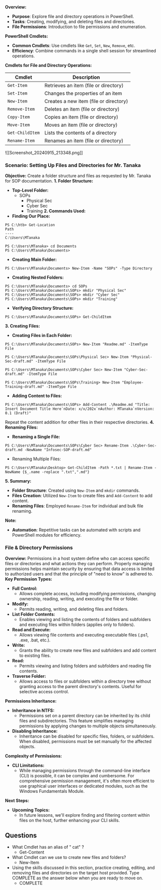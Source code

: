 **Overview:**
- **Purpose**: Explore file and directory operations in PowerShell.
- **Tasks**: Creating, modifying, and deleting files and directories.
- **File Permissions**: Introduction to file permissions and enumeration.


**PowerShell Cmdlets:**
- **Common Cmdlets**: Use cmdlets like `Get`, `Set`, `New`, `Remove`, etc.
- **Efficiency**: Combine commands in a single shell session for streamlined operations.



**Cmdlets for File and Directory Operations:**

|Cmdlet|Description|
|---|---|
|`Get-Item`|Retrieves an item (file or directory)|
|`Set-Item`|Changes the properties of an item|
|`New-Item`|Creates a new item (file or directory)|
|`Remove-Item`|Deletes an item (file or directory)|
|`Copy-Item`|Copies an item (file or directory)|
|`Move-Item`|Moves an item (file or directory)|
|`Get-ChildItem`|Lists the contents of a directory|
|`Rename-Item`|Renames an item (file or directory)|

![[Screenshot_20240915_213348.png]]


### Scenario: Setting Up Files and Directories for Mr. Tanaka
**Objective:** Create a folder structure and files as requested by Mr. Tanaka for SOP documentation.
**1. Folder Structure:**
- **Top-Level Folder:**
    - SOPs
        - Physical Sec
        - Cyber Sec
        - Training
**2. Commands Used:**
- **Finding Our Place:**
```
PS C:\htb> Get-Location
Path
----
C:\Users\MTanaka

PS C:\Users\MTanaka> cd Documents
PS C:\Users\MTanaka\Documents>
```
- **Creating Main Folder:**
```
PS C:\Users\MTanaka\Documents> New-Item -Name "SOPs" -Type Directory
```
- **Creating Nested Folders:**
```
PS C:\Users\MTanaka\Documents> cd SOPs
PS C:\Users\MTanaka\Documents\SOPs> mkdir "Physical Sec"
PS C:\Users\MTanaka\Documents\SOPs> mkdir "Cyber Sec"
PS C:\Users\MTanaka\Documents\SOPs> mkdir "Training"
```
- **Verifying Directory Structure:**
```
PS C:\Users\MTanaka\Documents\SOPs> Get-ChildItem
```
**3. Creating Files:**
- **Creating Files in Each Folder:**
```
PS C:\Users\MTanaka\Documents\SOPs> New-Item "Readme.md" -ItemType File

PS C:\Users\MTanaka\Documents\SOPs\Physical Sec> New-Item "Physical-Sec-draft.md" -ItemType File

PS C:\Users\MTanaka\Documents\SOPs\Cyber Sec> New-Item "Cyber-Sec-draft.md" -ItemType File

PS C:\Users\MTanaka\Documents\SOPs\Training> New-Item "Employee-Training-draft.md" -ItemType File
```
- **Adding Content to Files:**
```
PS C:\Users\MTanaka\Documents\SOPs> Add-Content .\Readme.md "Title: Insert Document Title Here`nDate: x/x/202x`nAuthor: MTanaka`nVersion: 0.1 (Draft)"
```
Repeat the content addition for other files in their respective directories.
**4. Renaming Files:**
- **Renaming a Single File:**
```
PS C:\Users\MTanaka\Documents\SOPs\Cyber Sec> Rename-Item .\Cyber-Sec-draft.md -NewName "Infosec-SOP-draft.md"
```
- Renaming Multiple Files:
```
PS C:\Users\MTanaka\Desktop> Get-ChildItem -Path *.txt | Rename-Item -NewName {$_.name -replace ".txt",".md"}
```
**5. Summary:**
- **Folder Structure**: Created using `New-Item` and `mkdir` commands.
- **Files Creation**: Utilized `New-Item` to create files and `Add-Content` to add content.
- **Renaming Files**: Employed `Rename-Item` for individual and bulk file renaming.


**Note:**
- **Automation**: Repetitive tasks can be automated with scripts and PowerShell modules for efficiency.


### File & Directory Permissions

**Overview:** Permissions in a host system define who can access specific files or directories and what actions they can perform. Properly managing permissions helps maintain security by ensuring that data access is limited to authorized users and that the principle of "need to know" is adhered to.
**Key Permission Types:**
- **Full Control:**
    - Allows complete access, including modifying permissions, changing ownership, reading, writing, and executing the file or folder.
- **Modify:**
    - Permits reading, writing, and deleting files and folders.
- **List Folder Contents:**
    - Enables viewing and listing the contents of folders and subfolders and executing files within folders (applies only to folders).
- **Read and Execute:**
    - Allows viewing file contents and executing executable files (.ps1, .exe, .bat, etc.).
- **Write:**
    - Grants the ability to create new files and subfolders and add content to existing files.
- **Read:**
    - Permits viewing and listing folders and subfolders and reading file contents.
- **Traverse Folder:**
    - Allows access to files or subfolders within a directory tree without granting access to the parent directory's contents. Useful for selective access control.



**Permissions Inheritance:**
- **Inheritance in NTFS:**
    - Permissions set on a parent directory can be inherited by its child files and subdirectories. This feature simplifies managing permissions by applying changes to multiple objects simultaneously.
- **Disabling Inheritance:**
    - Inheritance can be disabled for specific files, folders, or subfolders. When disabled, permissions must be set manually for the affected objects.


**Complexity of Permissions:**
- **CLI Limitations:**
    - While managing permissions through the command-line interface (CLI) is possible, it can be complex and cumbersome. For comprehensive permission management, it's often more efficient to use graphical user interfaces or dedicated modules, such as the Windows Fundamentals Module.


**Next Steps:**
- **Upcoming Topics:**
    - In future lessons, we'll explore finding and filtering content within files on the host, further enhancing your CLI skills.


## Questions
- What Cmdlet has an alias of " cat" ?
	- Get-Content
- What Cmdlet can we use to create new files and folders?
	- New-Item
- Using the skills discussed in this section, practice creating, editing, and removing files and directories on the target host provided. Type COMPLETE as the answer below when you are ready to move on.
	- COMPLETE